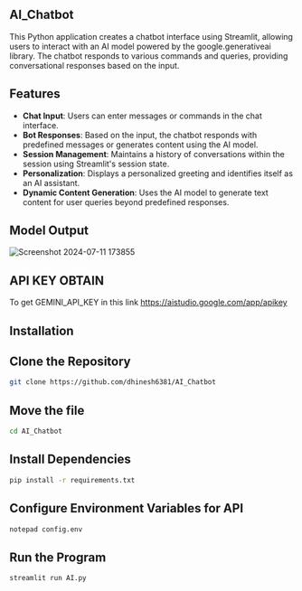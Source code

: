 ## AI_Chatbot
This Python application creates a chatbot interface using Streamlit, allowing users to interact with an AI model powered by the google.generativeai library. The chatbot responds to various commands and queries, providing conversational responses based on the input.

## Features
- **Chat Input**: Users can enter messages or commands in the chat interface.
- **Bot Responses**: Based on the input, the chatbot responds with predefined messages or generates content using the AI model.
- **Session Management**: Maintains a history of conversations within the session using Streamlit's session state.
- **Personalization**: Displays a personalized greeting and identifies itself as an AI assistant.
- **Dynamic Content Generation**: Uses the AI model to generate text content for user queries beyond predefined responses.

## Model Output

![Screenshot 2024-07-11 173855](https://github.com/dhinesh6381/AI/assets/147156726/042b5ad2-286e-4743-a921-bbe0e7b06203)

## API KEY OBTAIN

To get GEMINI_API_KEY in this link https://aistudio.google.com/app/apikey

## Installation
## Clone the Repository
```bash
git clone https://github.com/dhinesh6381/AI_Chatbot
```
## Move the file
```bash
cd AI_Chatbot
```
## Install Dependencies
```bash
pip install -r requirements.txt
```
## Configure Environment Variables for API
```bash
notepad config.env
```
## Run the Program
```bash
streamlit run AI.py
```

